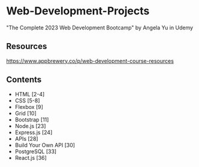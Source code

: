 # Web-Development-Projects
"The Complete 2023 Web Development Bootcamp" by Angela Yu in Udemy

## Resources
https://www.appbrewery.co/p/web-development-course-resources

## Contents
- HTML [2-4]
- CSS [5-8]
- Flexbox [9]
- Grid [10]
- Bootstrap [11]
- Node.js [23]
- Express.js [24]
- APIs [28]
- Build Your Own API [30]
- PostgreSQL [33]
- React.js [36]